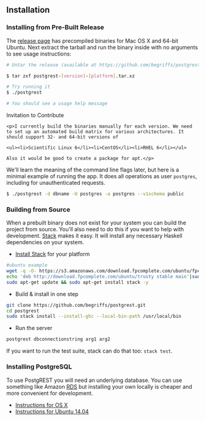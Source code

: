 ## Installation

### Installing from Pre-Built Release

The [release page](https://github.com/begriffs/postgrest/releases/latest) has precompiled binaries for Mac OS X and 64-bit Ubuntu. Next extract the tarball and run the binary inside with no arguments to see usage instructions:

```sh
# Untar the release (available at https://github.com/begriffs/postgrest/releases/latest)

$ tar zxf postgrest-[version]-[platform].tar.xz

# Try running it
$ ./postgrest

# You should see a usage help message
```

<div class="admonition warning">
    <p class="admonition-title">Invitation to Contribute</p>

    <p>I currently build the binaries manually for each version. We need to set up an automated build matrix for various architectures. It should support 32- and 64-bit versions of

    <ul><li>Scientific Linux 6</li><li>CentOS</li><li>RHEL 6</li></ul>

    Also it would be good to create a package for apt.</p>
</div>

We'll learn the meaning of the command line flags later, but here is a minimal example of running the app. It does all operations as user `postgres`, including for unauthenticated requests.

```sh
$ ./postgrest -d dbname -U postgres -a postgres --v1schema public
```

### Building from Source

When a prebuilt binary does not exist for your system you can build the project from source. You'll also need to do this if you want to help with development. [Stack](https://github.com/commercialhaskell/stack) makes it easy. It will install any necessary Haskell dependencies on your system.

* [Install Stack](https://github.com/commercialhaskell/stack#how-to-install) for your platform
```bash
#ubuntu example
wget -q -O- https://s3.amazonaws.com/download.fpcomplete.com/ubuntu/fpco.key | sudo apt-key add -
echo 'deb http://download.fpcomplete.com/ubuntu/trusty stable main'|sudo tee /etc/apt/sources.list.d/fpco.list
sudo apt-get update && sudo apt-get install stack -y
```
* Build & install in one step

```bash
git clone https://github.com/begriffs/postgrest.git
cd postgrest
sudo stack install --install-ghc --local-bin-path /usr/local/bin
```

* Run the server

```bash
postgrest dbconnectionstring arg1 arg2
```

If you want to run the test suite, stack can do that too: `stack test`.

### Installing PostgreSQL

To use PostgREST you will need an underlying database. You can use something like Amazon [RDS](https://aws.amazon.com/rds/) but installing your own locally is cheaper and more convenient for development.

* [Instructions for OS X](http://exponential.io/blog/2015/02/21/install-postgresql-on-mac-os-x-via-brew/)
* [Instructions for Ubuntu 14.04](https://www.digitalocean.com/community/tutorials/how-to-install-and-use-postgresql-on-ubuntu-14-04)
